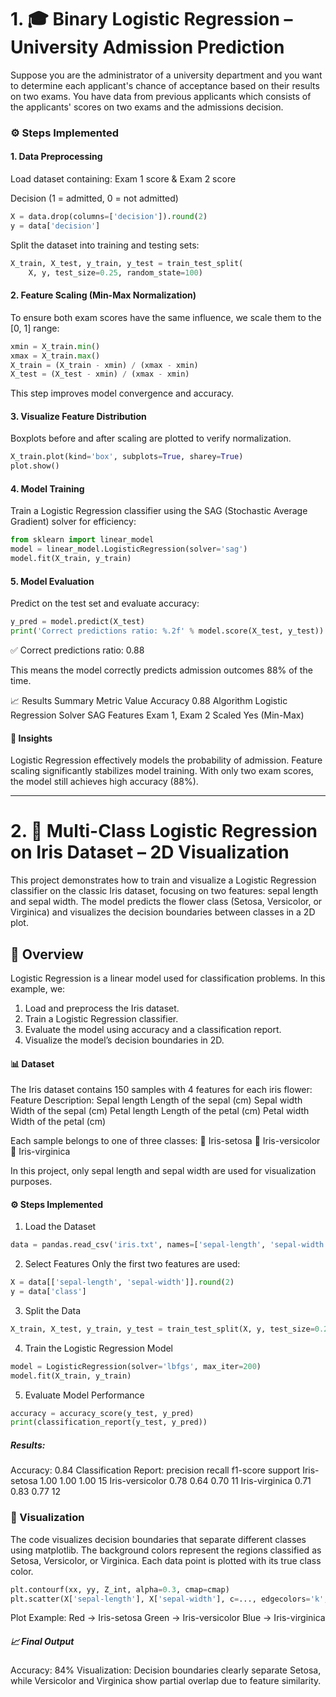 # 1. 🎓 Binary Logistic Regression – University Admission Prediction 
Suppose you are the administrator of a university department and you want
to determine each applicant's chance of acceptance based on their results on
two exams. You have data from previous applicants which consists of the
applicants' scores on two exams and the admissions decision.

### ⚙️ Steps Implemented

#### 1. Data Preprocessing
Load dataset containing:
Exam 1 score & Exam 2 score

Decision (1 = admitted, 0 = not admitted)
```python
X = data.drop(columns=['decision']).round(2)
y = data['decision']
```

Split the dataset into training and testing sets:
```python
X_train, X_test, y_train, y_test = train_test_split(
    X, y, test_size=0.25, random_state=100)
```

#### 2. Feature Scaling (Min-Max Normalization)

To ensure both exam scores have the same influence, we scale them to the [0, 1] range:
```python
xmin = X_train.min()
xmax = X_train.max()
X_train = (X_train - xmin) / (xmax - xmin)
X_test = (X_test - xmin) / (xmax - xmin)
```

This step improves model convergence and accuracy.

#### 3. Visualize Feature Distribution

Boxplots before and after scaling are plotted to verify normalization.
```python
X_train.plot(kind='box', subplots=True, sharey=True)
plot.show()
```

#### 4. Model Training

Train a Logistic Regression classifier using the SAG (Stochastic Average Gradient) solver for efficiency:
```python
from sklearn import linear_model
model = linear_model.LogisticRegression(solver='sag')
model.fit(X_train, y_train)
```

#### 5. Model Evaluation

Predict on the test set and evaluate accuracy:
```python
y_pred = model.predict(X_test)
print('Correct predictions ratio: %.2f' % model.score(X_test, y_test))
```

✅ Correct predictions ratio: 0.88

This means the model correctly predicts admission outcomes 88% of the time.

📈 Results Summary
Metric	Value
Accuracy	0.88
Algorithm	Logistic Regression
Solver	SAG
Features	Exam 1, Exam 2
Scaled	Yes (Min-Max)

#### 🧠 Insights

Logistic Regression effectively models the probability of admission.
Feature scaling significantly stabilizes model training.
With only two exam scores, the model still achieves high accuracy (88%). 


---

# 2. 🌸 Multi-Class Logistic Regression on Iris Dataset – 2D Visualization
This project demonstrates how to train and visualize a Logistic Regression classifier on the classic Iris dataset, focusing on two features: sepal length and sepal width.
The model predicts the flower class (Setosa, Versicolor, or Virginica) and visualizes the decision boundaries between classes in a 2D plot.

## 📘 Overview

Logistic Regression is a linear model used for classification problems.
In this example, we:
1. Load and preprocess the Iris dataset.
2. Train a Logistic Regression classifier.
3. Evaluate the model using accuracy and a classification report.
4. Visualize the model’s decision boundaries in 2D.

#### 📊 Dataset
The Iris dataset contains 150 samples with 4 features for each iris flower:
Feature	Description:
Sepal length	Length of the sepal (cm)
Sepal width	Width of the sepal (cm)
Petal length	Length of the petal (cm)
Petal width	Width of the petal (cm)

Each sample belongs to one of three classes:
🌺 Iris-setosa
🌿 Iris-versicolor
🌸 Iris-virginica

In this project, only sepal length and sepal width are used for visualization purposes.

#### ⚙️ Steps Implemented
1. Load the Dataset
```python
data = pandas.read_csv('iris.txt', names=['sepal-length', 'sepal-width','petal-length', 'petal-width', 'class'])
```
2. Select Features
Only the first two features are used:
```python
X = data[['sepal-length', 'sepal-width']].round(2)
y = data['class']
```

3. Split the Data
```python
X_train, X_test, y_train, y_test = train_test_split(X, y, test_size=0.25, random_state=42)
```

4. Train the Logistic Regression Model
```python
model = LogisticRegression(solver='lbfgs', max_iter=200)
model.fit(X_train, y_train)
```

5. Evaluate Model Performance
```python
accuracy = accuracy_score(y_test, y_pred)
print(classification_report(y_test, y_pred))
```

##### Results:
Accuracy: 0.84
Classification Report:
                 precision    recall  f1-score   support
    Iris-setosa       1.00      1.00      1.00        15
Iris-versicolor       0.78      0.64      0.70        11
 Iris-virginica       0.71      0.83      0.77        12

### 🎨 Visualization

The code visualizes decision boundaries that separate different classes using matplotlib.
The background colors represent the regions classified as Setosa, Versicolor, or Virginica.
Each data point is plotted with its true class color.
```python
plt.contourf(xx, yy, Z_int, alpha=0.3, cmap=cmap)
plt.scatter(X['sepal-length'], X['sepal-width'], c=..., edgecolors='k', s=50)
```

Plot Example:
Red → Iris-setosa
Green → Iris-versicolor
Blue → Iris-virginica

##### 📈 Final Output

Accuracy: 84%
Visualization: Decision boundaries clearly separate Setosa, while Versicolor and Virginica show partial overlap due to feature similarity.

